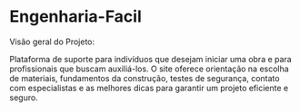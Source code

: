 # Engenharia-Facil

Visão geral do Projeto:

Plataforma de suporte para indivíduos que desejam iniciar uma obra e para profissionais que buscam auxiliá-los. O site oferece orientação na escolha de materiais, fundamentos da construção, testes de segurança, contato com especialistas e as melhores dicas para garantir um projeto eficiente e seguro.

